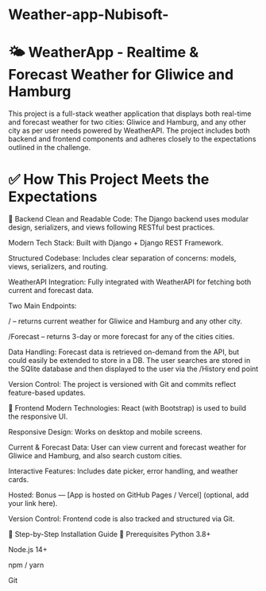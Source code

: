 # Weather-app-Nubisoft-
# 🌤️ WeatherApp - Realtime & Forecast Weather for Gliwice and Hamburg
This project is a full-stack weather application that displays both real-time and forecast weather for two cities: Gliwice and Hamburg, and any other city as per user needs powered by WeatherAPI. The project includes both backend and frontend components and adheres closely to the expectations outlined in the challenge.

# ✅ How This Project Meets the Expectations
📌 Backend
Clean and Readable Code: The Django backend uses modular design, serializers, and views following RESTful best practices.

Modern Tech Stack: Built with Django + Django REST Framework.

Structured Codebase: Includes clear separation of concerns: models, views, serializers, and routing.

WeatherAPI Integration: Fully integrated with WeatherAPI for fetching both current and forecast data.

Two Main Endpoints:

/ – returns current weather for Gliwice and Hamburg and any other city.

/Forecast – returns 3-day or more forecast for any of the cities cities.

Data Handling: Forecast data is retrieved on-demand from the API, but could easily be extended to store in a DB.
                The user searches are stored in the SQlite database and then displayed to the user via the /History end point

Version Control: The project is versioned with Git and commits reflect feature-based updates.



📌 Frontend
Modern Technologies: React (with Bootstrap) is used to build the responsive UI.

Responsive Design: Works on desktop and mobile screens.

Current & Forecast Data: User can view current and forecast weather for Gliwice and Hamburg, and also search custom cities.

Interactive Features: Includes date picker, error handling, and weather cards.

Hosted: Bonus — [App is hosted on GitHub Pages / Vercel] (optional, add your link here).

Version Control: Frontend code is also tracked and structured via Git.

🚀 Step-by-Step Installation Guide
🧰 Prerequisites
Python 3.8+

Node.js 14+

npm / yarn

Git